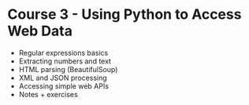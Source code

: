 # Course 3 - Using Python to Access Web Data
- Regular expressions basics  
- Extracting numbers and text  
- HTML parsing (BeautifulSoup)  
- XML and JSON processing  
- Accessing simple web APIs
- Notes + exercises

